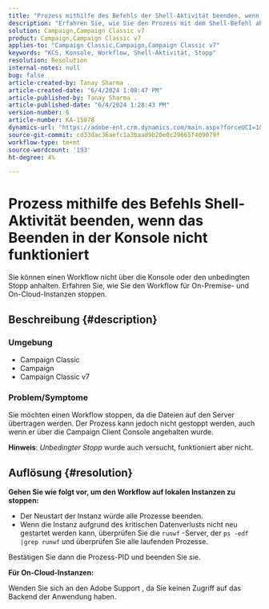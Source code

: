 ```yaml
---
title: "Prozess mithilfe des Befehls der Shell-Aktivität beenden, wenn das Beenden in der Konsole nicht funktioniert"
description: "Erfahren Sie, wie Sie den Prozess mit dem Shell-Befehl abbrechen, wenn das Anhalten in der Konsole nicht funktioniert."
solution: Campaign,Campaign Classic v7
product: Campaign,Campaign Classic v7
applies-to: "Campaign Classic,Campaign,Campaign Classic v7"
keywords: "KCS, Konsole, Workflow, Shell-Aktivität, Stopp"
resolution: Resolution
internal-notes: null
bug: false
article-created-by: Tanay Sharma .
article-created-date: "6/4/2024 1:08:47 PM"
article-published-by: Tanay Sharma .
article-published-date: "6/4/2024 1:28:43 PM"
version-number: 6
article-number: KA-15078
dynamics-url: "https://adobe-ent.crm.dynamics.com/main.aspx?forceUCI=1&pagetype=entityrecord&etn=knowledgearticle&id=e270708d-7322-ef11-840b-6045bd0065b6"
source-git-commit: cd33dac36aefc1a3baad9b20e0c29665f409079f
workflow-type: tm+mt
source-wordcount: '193'
ht-degree: 4%

---
```


# Prozess mithilfe des Befehls Shell-Aktivität beenden, wenn das Beenden in der Konsole nicht funktioniert


Sie können einen Workflow nicht über die Konsole oder den unbedingten Stopp anhalten. Erfahren Sie, wie Sie den Workflow für On-Premise- und On-Cloud-Instanzen stoppen.

## Beschreibung {#description}


### Umgebung

- Campaign Classic
- Campaign
- Campaign Classic v7


### Problem/Symptome

Sie möchten einen Workflow stoppen, da die Dateien auf den Server übertragen werden. Der Prozess kann jedoch nicht gestoppt werden, auch wenn er über die Campaign Client Console angehalten wurde.

<b>Hinweis</b>: *Unbedingter Stopp* wurde auch versucht, funktioniert aber nicht.


## Auflösung {#resolution}


<b>Gehen Sie wie folgt vor, um den Workflow auf lokalen Instanzen zu stoppen:</b>

- Der Neustart der Instanz würde alle Prozesse beenden.
- Wenn die Instanz aufgrund des kritischen Datenverlusts nicht neu gestartet werden kann, überprüfen Sie die `runwf` -Server, der `ps -edf |grep runwf` und überprüfen Sie alle laufenden Prozesse.


Bestätigen Sie dann die Prozess-PID und beenden Sie sie.

<b>Für On-Cloud-Instanzen:</b>

Wenden Sie sich an den Adobe Support , da Sie keinen Zugriff auf das Backend der Anwendung haben.
